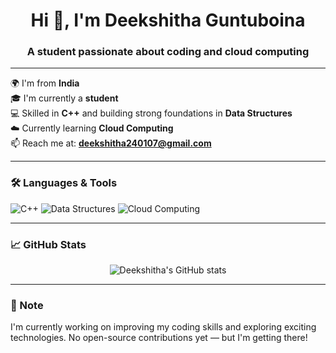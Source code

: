 <h1 align="center">Hi 👋, I'm Deekshitha Guntuboina</h1>
<h3 align="center">A student passionate about coding and cloud computing</h3>

---

🌍 I'm from **India**  
🎓 I'm currently a **student**  
💻 Skilled in **C++** and building strong foundations in **Data Structures**  
☁️ Currently learning **Cloud Computing**  
📫 Reach me at: **deekshitha240107@gmail.com**

---

### 🛠️ Languages & Tools
![C++](https://img.shields.io/badge/-C++-00599C?style=flat&logo=c%2B%2B&logoColor=white)
![Data Structures](https://img.shields.io/badge/-Data%20Structures-orange?style=flat)
![Cloud Computing](https://img.shields.io/badge/-Cloud%20Computing-lightgrey?style=flat)

---

### 📈 GitHub Stats

<p align="center">
  <img src="https://github-readme-stats.vercel.app/api?username=deekshitha240107-hue&show_icons=true&theme=radical" alt="Deekshitha's GitHub stats" />
</p>

---

### 📝 Note
I'm currently working on improving my coding skills and exploring exciting technologies. No open-source contributions yet — but I'm getting there!

